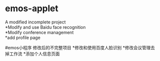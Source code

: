 # emos-applet
A modified incomplete project  
*Modify and use Baidu face recognition  
*Modify conference management  
*add profile page

#emos小程序
修改后的不完整项目
*修改和使用百度人脸识别
*修改会议管理去掉工作流
*添加个人信息页面
